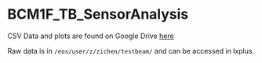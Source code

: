 # BCM1F_TB_SensorAnalysis


CSV Data and plots are found on Google Drive [here](https://drive.google.com/drive/folders/1QDLYvuAGq7kIHV_dg7se3DPYCGocjEOQ?usp=sharing)

Raw data is in `/eos/user/z/zichen/testbeam/` and can be accessed in lxplus.
